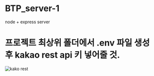 # BTP_server-1
node + express server

# 프로젝트 최상위 폴더에서 .env 파일 생성 후 kakao rest api 키 넣어줄 것.
![kako rest](https://user-images.githubusercontent.com/24507556/133469099-fe4c1612-2af4-4590-8bb6-a0a47e3074a5.jpg)
